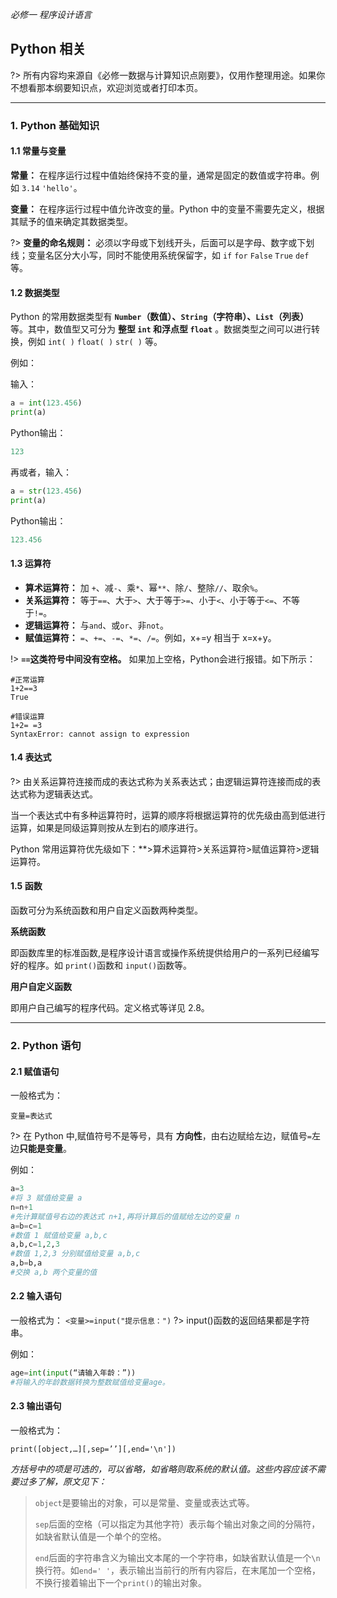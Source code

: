 _必修一  程序设计语言_
## Python 相关
?> 所有内容均来源自《必修一数据与计算知识点刚要》，仅用作整理用途。如果你不想看那本纲要知识点，欢迎浏览或者打印本页。
- - - -
### 1. Python 基础知识

#### 1.1 常量与变量

**常量：** 在程序运行过程中值始终保持不变的量，通常是固定的数值或字符串。例如 `3.14` `'hello'`。

**变量：** 在程序运行过程中值允许改变的量。Python 中的变量不需要先定义，根据其赋予的值来确定其数据类型。

?> **变量的命名规则：** 必须以字母或下划线开头，后面可以是字母、数字或下划线；变量名区分大小写，同时不能使用系统保留字，如 `if` `for` `False` `True` `def` 等。

#### 1.2 数据类型

Python 的常用数据类型有 **`Number`（数值）、`String`（字符串）、`List`（列表）** 等。其中，数值型又可分为 **整型 `int` 和浮点型 `float`** 。数据类型之间可以进行转换，例如 `int( )` `float( )` `str( )` 等。

例如：

输入：
```Python
a = int(123.456)
print(a)
```
Python输出：
```Python
123
```
再或者，输入：
```Python
a = str(123.456)
print(a)
```
Python输出：
```Python
123.456
```

#### 1.3 运算符 
- **算术运算符：** 加 `+`、减`-`、乘`*`、幂`**`、除`/`、整除`//`、取余`%`。
- **关系运算符：** 等于`==`、大于`>`、大于等于`>=`、小于`<`、小于等于`<=`、不等于`!=`。
- **逻辑运算符：** 与`and`、或`or`、非`not`。
- **赋值运算符：** `=`、`+=`、`-=`、`*=`、`/=`。例如，x+=y 相当于 x=x+y。

!> **`==`这类符号中间没有空格。** 如果加上空格，Python会进行报错。如下所示：
```Python(IDLE)
#正常运算
1+2==3
True

#错误运算
1+2= =3
SyntaxError: cannot assign to expression
```
#### 1.4 表达式
?> 由关系运算符连接而成的表达式称为关系表达式；由逻辑运算符连接而成的表达式称为逻辑表达式。

当一个表达式中有多种运算符时，运算的顺序将根据运算符的优先级由高到低进行运算，如果是同级运算则按从左到右的顺序进行。

Python 常用运算符优先级如下：**>算术运算符>关系运算符>赋值运算符>逻辑运算符。

#### 1.5 函数
函数可分为系统函数和用户自定义函数两种类型。

**系统函数**

即函数库里的标准函数,是程序设计语言或操作系统提供给用户的一系列已经编写好的程序。如 `print()`函数和 `input()`函数等。

**用户自定义函数**

即用户自己编写的程序代码。定义格式等详见 2.8。
- - - -
### 2. Python 语句
#### 2.1 赋值语句 

一般格式为：

`变量=表达式`

?> 在 Python 中,赋值符号不是等号，具有 **方向性**，由右边赋给左边，赋值号`=`左边**只能是变量**。

例如：
```Python
a=3  
#将 3 赋值给变量 a 
n=n+1 
#先计算赋值号右边的表达式 n+1,再将计算后的值赋给左边的变量 n
a=b=c=1 
#数值 1 赋值给变量 a,b,c
a,b,c=1,2,3 
#数值 1,2,3 分别赋值给变量 a,b,c
a,b=b,a 
#交换 a,b 两个变量的值
```
#### 2.2 输入语句 

一般格式为：
`<变量>=input("提示信息：")`
?> input()函数的返回结果都是字符串。

例如：
```python
age=int(input(“请输入年龄：”))
#将输入的年龄数据转换为整数赋值给变量age。
```
#### 2.3 输出语句 

一般格式为：

`print([object,…][,sep=’’][,end='\n'])`

_方括号中的项是可选的，可以省略，如省略则取系统的默认值。这些内容应该不需要过多了解，原文见下：_

> `object`是要输出的对象，可以是常量、变量或表达式等。
> 
> `sep`后面的空格（可以指定为其他字符）表示每个输出对象之间的分隔符，如缺省默认值是一个单个的空格。
> 
> `end`后面的字符串含义为输出文本尾的一个字符串，如缺省默认值是一个`\n`换行符。如`end=' '`，表示输出当前行的所有内容后，在末尾加一个空格，不换行接着输出下一个`print()`的输出对象。
